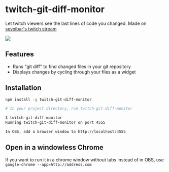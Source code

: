 # twitch-git-diff-monitor

Let twitch viewers see the last lines of code you changed. Made on [seveibar's twitch stream](https://twitch.tv/seveibar)

![](https://user-images.githubusercontent.com/1910070/96106915-c1494b00-0ea9-11eb-9313-1503b96dfa65.gif)

## Features

- Runs "git diff" to find changed files in your git repository
- Displays changes by cycling through your files as a widget

## Installation

```bash
npm install -g twitch-git-diff-monitor

# In your project directory, run twitch-git-diff-monitor

$ twitch-git-diff-monitor
Running twitch-git-diff-monitor on port 4555

In OBS, add a browser window to http://localhost:4555
```

## Open in a windowless Chrome

If you want to run it in a chrome window without tabs instead of in OBS, use `google-chrome --app=http://address.com`
